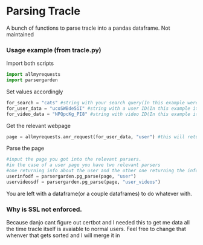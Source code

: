 # Parsing Tracle
A bunch of functions to parse tracle into a pandas dataframe. Not maintained

### Usage example (from tracle.py)
Import both scripts
```python
import allmyrequests
import parsergarden
```
Set values accordingly
```python
for_search = "cats" #string with your search query(In this example were looking for: cats)
for_user_data = "ucoSWBde5iI" #string with a user ID(In this example its the user: Wissotsky)
for_video_data = "NPQpcKg_PI8" #string with video ID(In this example its a video named: vlar pills)
```
Get the relevant webpage
```python
page = allmyrequests.amr_request(for_user_data, "user") #this will return the data(requests responce) of the page 
```
Parse the page
```python
#input the page you got into the relevant parsers.
#in the case of a user page you have two relevant parsers
#one returning info about the user and the other one returning the info about the user's videos
userinfodf = parsergarden.pg_parse(page, "user")
uservideosdf = parsergarden.pg_parse(page, "user_videos")

```
You are left with a dataframe(or a couple dataframes) to do whatever with.

### Why is SSL not enforced.
Because danjo cant figure out certbot and I needed this to get me data all the time tracle itself is avaiable to normal users.
Feel free to change that whenver that gets sorted and I will merge it in

